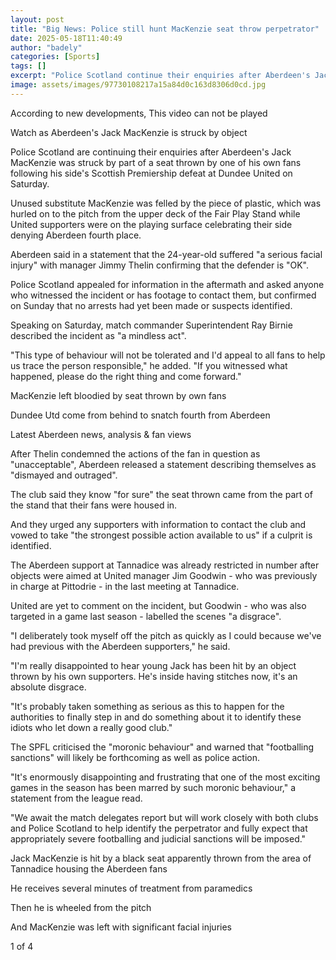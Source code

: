 ```yaml
---
layout: post
title: "Big News: Police still hunt MacKenzie seat throw perpetrator"
date: 2025-05-18T11:40:49
author: "badely"
categories: [Sports]
tags: []
excerpt: "Police Scotland continue their enquiries after Aberdeen's Jack MacKenzie is struck by a seat thrown by one of his own fans following defeat at Dundee "
image: assets/images/97730108217a15a84d0c163d8306d0cd.jpg
---
```


According to new developments, This video can not be played

Watch as Aberdeen's Jack MacKenzie is struck by object

Police Scotland are continuing their enquiries after Aberdeen's Jack MacKenzie was struck by part of a seat thrown by one of his own fans following his side's Scottish Premiership defeat at Dundee United on Saturday.

Unused substitute MacKenzie was felled by the piece of plastic, which was hurled on to the pitch from the upper deck of the Fair Play Stand while United supporters were on the playing surface celebrating their side denying Aberdeen fourth place.

Aberdeen said in a statement that the 24-year-old suffered "a serious facial injury" with manager Jimmy Thelin confirming that the defender is "OK".

Police Scotland appealed for information in the aftermath and asked anyone who witnessed the incident or has footage to contact them, but confirmed on Sunday that no arrests had yet been made or suspects identified. 

Speaking on Saturday, match commander Superintendent Ray Birnie described the incident as "a mindless act".

"This type of behaviour will not be tolerated and I'd appeal to all fans to help us trace the person responsible," he added. "If you witnessed what happened, please do the right thing and come forward."

MacKenzie left bloodied by seat thrown by own fans

Dundee Utd come from behind to snatch fourth from Aberdeen

Latest Aberdeen news, analysis & fan views

After Thelin condemned the actions of the fan in question as "unacceptable", Aberdeen released a statement describing themselves as "dismayed and outraged".

The club said they know "for sure" the seat thrown came from the part of the stand that their fans were housed in.

And they urged any supporters with information to contact the club and vowed to take "the strongest possible action available to us" if a culprit is identified.

The Aberdeen support at Tannadice was already restricted in number after objects were aimed at United manager Jim Goodwin - who was previously in charge at Pittodrie - in the last meeting at Tannadice. 

United are yet to comment on the incident, but Goodwin - who was also targeted in a game last season - labelled the scenes "a disgrace".

"I deliberately took myself off the pitch as quickly as I could because we've had previous with the Aberdeen supporters," he said.

"I'm really disappointed to hear young Jack has been hit by an object thrown by his own supporters. He's inside having stitches now, it's an absolute disgrace.

"It's probably taken something as serious as this to happen for the authorities to finally step in and do something about it to identify these idiots who let down a really good club." 

The SPFL criticised the "moronic behaviour" and warned that "footballing sanctions" will likely be forthcoming as well as police action.

"It's enormously disappointing and frustrating that one of the most exciting games in the season has been marred by such moronic behaviour," a statement from the league read.

"We await the match delegates report but will work closely with both clubs and Police Scotland to help identify the perpetrator and fully expect that appropriately severe footballing and judicial sanctions will be imposed."

Jack MacKenzie is hit by a black seat apparently thrown from the area of Tannadice housing the Aberdeen fans

He receives several minutes of treatment from paramedics

Then he is wheeled from the pitch

And MacKenzie was left with significant facial injuries

1 of 4

